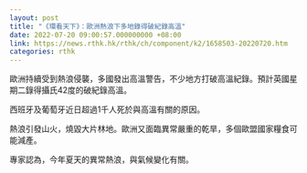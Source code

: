 ```yaml
---
layout: post
title: "《環看天下》：歐洲熱浪下多地錄得破紀錄高溫"
date: 2022-07-20 09:00:57.000000000 +08:00
link: https://news.rthk.hk/rthk/ch/component/k2/1658503-20220720.htm
categories: rthk
---
```


歐洲持續受到熱浪侵襲，多國發出高溫警告，不少地方打破高溫紀錄。預計英國星期二錄得攝氏42度的破紀錄高溫。

西班牙及葡萄牙近日超過1千人死於與高溫有關的原因。

熱浪引發山火，燒毀大片林地。歐洲又面臨異常嚴重的乾旱，多個歐盟國家糧食可能減產。

專家認為，今年夏天的異常熱浪，與氣候變化有關。
